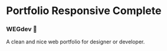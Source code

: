# Portfolio Responsive Complete

### WEGdev 🚀
A clean and nice web portfolio for designer or developer.

